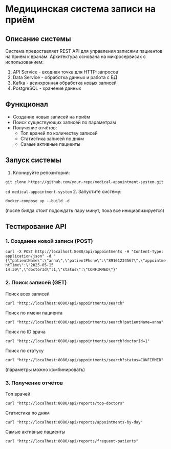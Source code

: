 # Медицинская система записи на приём
## Описание системы
Система предоставляет REST API для управления записями пациентов на приём к врачам. Архитектура основана на микросервисах с использованием:

1. API Service - входная точка для HTTP-запросов
2. Data Service - обработка данных и работа с БД
3. Kafka - асинхронная обработка новых записей
4. PostgreSQL - хранение данных

## Функционал
* Создание новых записей на приём
* Поиск существующих записей по параметрам
* Получение отчётов:
  * Топ врачей по количеству записей
  * Статистика записей по дням
  * Самые активные пациенты

## Запуск системы
1. Клонируйте репозиторий:

`git clone https://github.com/your-repo/medical-appointment-system.git`
   
`cd medical-appointment-system`
2. Запустите систему:

`docker-compose up --build -d`

(после билда стоит подождать пару минут, пока все инициализируется)
## Тестирование API

### 1. Создание новой записи (POST)

`curl -X POST http://localhost:8080/api/appointments -H "Content-Type: application/json" -d "{\"patientName\":\"anna\",\"patientPhone\":\"89161234567\",\"appointmentTime\":\"2025-05-15 14:30\",\"doctorId\":1,\"status\":\"CONFIRMED\"}"`

### 2. Поиск записей (GET)

Поиск всех записей

`curl "http://localhost:8080/api/appointments/search"`

Поиск по имени пациента

`curl "http://localhost:8080/api/appointments/search?patientName=anna"`

Поиск по ID врача

`curl "http://localhost:8080/api/appointments/search?doctorId=1"`

Поиск по статусу

`curl "http://localhost:8080/api/appointments/search?status=CONFIRMED"`

(параметры можно комбинировать)

### 3. Получение отчётов

Топ врачей

`curl "http://localhost:8080/api/reports/top-doctors"`

Статистика по дням

`curl "http://localhost:8080/api/reports/appointments-by-day"`

Самые активные пациенты

`curl "http://localhost:8080/api/reports/frequent-patients"`

